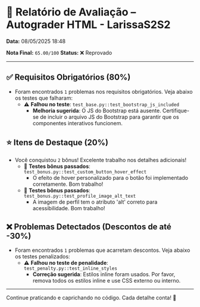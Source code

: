 # 🧪 Relatório de Avaliação – Autograder HTML - LarissaS2S2

**Data:** 08/05/2025 18:48

**Nota Final:** `65.00/100`
**Status:** ❌ Reprovado

---
## ✅ Requisitos Obrigatórios (80%)
- Foram encontrados `1` problemas nos requisitos obrigatórios. Veja abaixo os testes que falharam:
  - ⚠️ **Falhou no teste**: `test_base.py::test_bootstrap_js_included`
    - **Melhoria sugerida**: O JS do Bootstrap está ausente. Certifique-se de incluir o arquivo JS do Bootstrap para garantir que os componentes interativos funcionem.

## ⭐ Itens de Destaque (20%)
- Você conquistou `2` bônus! Excelente trabalho nos detalhes adicionais!
  - 🌟 **Testes bônus passados**: `test_bonus.py::test_custom_button_hover_effect`
    - O efeito de hover personalizado para o botão foi implementado corretamente. Bom trabalho!
  - 🌟 **Testes bônus passados**: `test_bonus.py::test_profile_image_alt_text`
    - A imagem de perfil tem o atributo 'alt' correto para acessibilidade. Bom trabalho!

## ❌ Problemas Detectados (Descontos de até -30%)
- Foram encontrados `1` problemas que acarretam descontos. Veja abaixo os testes penalizados:
  - ⚠️ **Falhou no teste de penalidade**: `test_penalty.py::test_inline_styles`
    - **Correção sugerida**: Estilos inline foram usados. Por favor, remova todos os estilos inline e use CSS externo ou interno.

---
Continue praticando e caprichando no código. Cada detalhe conta! 💪
